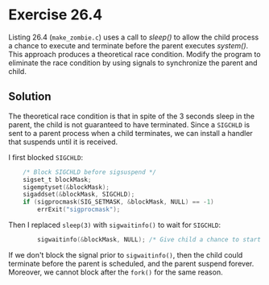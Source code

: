 # Exercise 26.4

Listing 26.4 (`make_zombie.c`) uses a call to *sleep()* to allow the child process a chance to execute
and terminate before the parent executes *system()*. This approach produces a theoretical race condition.
Modify the program to eliminate the race condition by using signals to synchronize the parent and
child.

## Solution

The theoretical race condition is that in spite of the 3 seconds sleep in the parent, the child is not
guaranteed to have terminated. Since a `SIGCHLD` is sent to a parent process when a child terminates,
we can install a handler that suspends until it is received.

I first blocked `SIGCHLD`:

```c
	/* Block SIGCHLD before sigsuspend */
	sigset_t blockMask;
	sigemptyset(&blockMask);
	sigaddset(&blockMask, SIGCHLD);
	if (sigprocmask(SIG_SETMASK, &blockMask, NULL) == -1)
		errExit("sigprocmask");
```

Then I replaced `sleep(3)` with `sigwaitinfo()` to wait for `SIGCHLD`:

```c
		sigwaitinfo(&blockMask, NULL); /* Give child a chance to start and exit */
```

If we don't block the signal prior to `sigwaitinfo()`, then the child could terminate before the
parent is scheduled, and the parent suspend forever. Moreover, we cannot block after the `fork()`
for the same reason.
